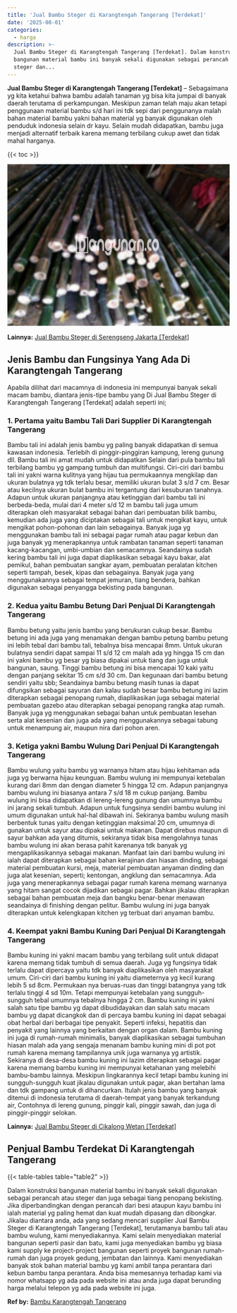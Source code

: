 ```yaml
---
title: 'Jual Bambu Steger di Karangtengah Tangerang [Terdekat]'
date: '2025-08-01'
categories:
  - harga
description: >-
  Jual Bambu Steger di Karangtengah Tangerang [Terdekat]. Dalam konstruksi
  bangunan material bambu ini banyak sekali digunakan sebagai perancah atau
  steger dan...
---
```


**Jual Bambu Steger di Karangtengah Tangerang \[Terdekat\]** – Sebagaimana yg kita ketahui bahwa bambu adalah tanaman yg bisa kita jumpai di banyak daerah terutama di perkampungan. Meskipun zaman telah maju akan tetapi penggunaan material bambu s/d hari ini tdk sepi dari penggunanya malah bahan material bambu yakni bahan material yg banyak digunakan oleh penduduk indonesia selain dr kayu. Selain mudah didapatkan, bambu juga menjadi alternatif terbaik karena memang terbilang cukup awet dan tidak mahal harganya.

{{< toc >}}

![Jual Bambu Steger di Karangtengah Tangerang [Terdekat]](/images/jual-bambu-tali-21.png)

**Lainnya:** [Jual Bambu Steger di Serengseng Jakarta \[Terdekat\]](https://bambu.bangunan.co/jual-bambu-steger-di-serengseng-jakarta-terdekat/)

## Jenis Bambu dan Fungsinya Yang Ada Di Karangtengah Tangerang

Apabila dilihat dari macamnya di indonesia ini mempunyai banyak sekali macam bambu, diantara jenis-tipe bambu yang Di Jual Bambu Steger di Karangtengah Tangerang \[Terdekat\] adalah seperti ini;

### 1\. Pertama yaitu Bambu Tali Dari Supplier Di Karangtengah Tangerang

Bambu tali ini adalah jenis bambu yg paling banyak didapatkan di semua kawasan indonesia. Terlebih di pinggir-pinggiran kampung, lereng gunung dll. Bambu tali ini amat mudah untuk didapatkan Selain dari pula bambu tali terbilang bambu yg gampang tumbuh dan multifungsi. Ciri-ciri dari bambu tali ini yakni warna kulitnya yang hijau tua permukaannya mengkilap dan ukuran bulatnya yg tdk terlalu besar, memiliki ukuran bulat 3 s/d 7 cm. Besar atau kecilnya ukuran bulat bambu ini tergantung dari kesuburan tanahnya. Adapun untuk ukuran panjangnya atau ketinggian dari bambu tali ini berbeda-beda, mulai dari 4 meter s/d 12 m bambu tali juga umum diterapkan oleh masyarakat sebagai bahan dari pembuatan bilik bambu, kemudian ada juga yang diciptakan sebagai tali untuk mengikat kayu, untuk mengikat pohon-pohonan dan lain sebagainya. Banyak juga yg menggunakan bambu tali ini sebagai pagar rumah atau pagar kebun dan juga banyak yg menerapkannya untuk rambatan tanaman seperti tanaman kacang-kacangan, umbi-umbian dan semacamnya. Seandainya sudah kering bambu tali ini juga dapat diaplikasikan sebagai kayu bakar, alat pemikul, bahan pembuatan sangkar ayam, pembuatan peralatan kitchen seperti tampah, besek, kipas dan sebagainya. Banyak juga yang menggunakannya sebagai tempat jemuran, tiang bendera, bahkan digunakan sebagai penyangga bekisting pada bangunan.

### 2\. Kedua yaitu Bambu Betung Dari Penjual Di Karangtengah Tangerang

Bambu betung yaitu jenis bambu yang berukuran cukup besar. Bambu betung ini ada juga yang menamakan dengan bambu petung bambu petung ini lebih tebal dari bambu tali, tebalnya bisa mencapai 8mm. Untuk ukuran bulatnya sendiri dapat sampai 11 s/d 12 cm malah ada yg hingga 15 cm dan ini yakni bambu yg besar yg biasa dipakai untuk tiang dan juga untuk bangunan, saung. Tinggi bambu betung ini bisa mencapai 10 kaki yaitu dengan panjang sekitar 15 cm s/d 30 cm. Dan kegunaan dari bambu betung sendiri yaitu sbb; Seandainya bambu betung masih tunas ia dapat difungsikan sebagai sayuran dan kalau sudah besar bambu betung ini lazim diterapkan sebagai penopang rumah, diaplikasikan juga sebagai material pembuatan gazebo atau diterapkan sebagai penopang rangka atap rumah. Banyak juga yg menggunakan sebagai bahan untuk pembuatan lesehan serta alat kesenian dan juga ada yang menggunakannya sebagai tabung untuk menampung air, maupun nira dari pohon aren.

### 3\. Ketiga yakni Bambu Wulung Dari Penjual Di Karangtengah Tangerang

Bambu wulung yaitu bambu yg warnanya hitam atau hijau kehitaman ada juga yg berwarna hijau keunguan. Bambu wulung ini mempunyai ketebalan kurang dari 8mm dan dengan diameter 5 hingga 12 cm. Adapun panjangnya bambu wulung ini biasanya antara 7 s/d 18 m cukup panjang. Bambu wulung ini bisa didapatkan di lereng-lereng gunung dan umumnya bambu ini jarang sekali tumbuh. Adapun untuk fungsinya sendiri bambu wulung ini umum digunakan untuk hal-hal dibawah ini. Sekiranya bambu wulung masih berbentuk tunas yaitu dengan ketinggian maksimal 20 cm, umumnya di gunakan untuk sayur atau dipakai untuk makanan. Dapat direbus maupun di sayur bahkan ada yang ditumis, sekiranya tidak bisa mengolahnya tunas bambu wulung ini akan berasa pahit karenanya tdk banyak yg mengaplikasikannya sebagai makanan. Manfaat lain dari bambu wulung ini ialah dapat diterapkan sebagai bahan kerajinan dan hiasan dinding, sebagai material pembuatan kursi, meja, material pembuatan anyaman dinding dan juga alat kesenian, seperti; kentongan, angklung dan semacamnya. Ada juga yang menerapkannya sebagai pagar rumah karena memang warnanya yang hitam sangat cocok dijadikan sebagai pagar. Bahkan jikalau diterapkan sebagai bahan pembuatan meja dan bangku benar-benar menawan seandainya di finishing dengan pelitur. Bambu wulung ini juga banyak diterapkan untuk kelengkapan kitchen yg terbuat dari anyaman bambu.

### 4\. Keempat yakni Bambu Kuning Dari Penjual Di Karangtengah Tangerang

Bambu kuning ini yakni macam bambu yang terbilang sulit untuk didapat karena memang tidak tumbuh di semua daerah. Juga yg fungsinya tidak terlalu dapat dipercaya yaitu tdk banyak diaplikasikan oleh masyarakat umum. Ciri-ciri dari bambu kuning ini yaitu diameternya yg kecil kurang lebih 5 sd 8cm. Permukaan nya beruas-ruas dan tinggi batangnya yang tdk terlalu tinggi 4 sd 10m. Tetapi mempunyai ketebalan yang sungguh-sungguh tebal umumnya tebalnya hingga 2 cm. Bambu kuning ini yakni salah satu tipe bambu yg dapat dibudidayakan dan salah satu macam bambu yg dapat dicangkok dan di percaya bambu kuning ini dapat sebagai obat herbal dari berbagai tipe penyakit. Seperti infeksi, hepatitis dan penyakit yang lainnya yang berkaitan dengan organ dalam. Bambu kuning ini juga di rumah-rumah minimalis, banyak diaplikasikan sebagai tumbuhan hiasan malah ada yang sengaja menanam bambu kuning mini di pot pot rumah karena memang tampilannya unik juga warnanya yg artistik. Sekiranya di desa-desa bambu kuning ini lazim diterapkan sebagai pagar karena memang bambu kuning ini mempunyai ketahanan yang melebihi bambu-bambu lainnya. Meskipun lingkarannya kecil tetapi bambu kuning ini sungguh-sungguh kuat jikalau digunakan untuk pagar, akan bertahan lama dan tdk gampang untuk di dihancurkan. Itulah jenis bambu yang banyak ditemui di indonesia terutama di daerah-tempat yang banyak terkandung air, Contohnya di lereng gunung, pinggir kali, pinggir sawah, dan juga di pinggir-pinggir selokan.

**Lainnya:** [Jual Bambu Steger di Cikalong Wetan \[Terdekat\]](https://bambu.bangunan.co/jual-bambu-steger-di-cikalong-wetan-terdekat/)

## Penjual Bambu Terdekat Di Karangtengah Tangerang

{{< table-tables table="table2" >}}

Dalam konstruksi bangunan material bambu ini banyak sekali digunakan sebagai perancah atau steger dan juga sebagai tiang penopang bekisting. Jika diperbandingkan dengan perancah dari besi ataupun kayu bambu ini ialah material yg paling hemat dan kuat mudah dipasang dan dibongkar. Jikalau diantara anda, ada yang sedang mencari supplier Jual Bambu Steger di Karangtengah Tangerang \[Terdekat\], terutamanya bambu tali atau bambu wulung, kami menyediakannya. Kami selain menyediakan material bangunan seperti pasir dan batu, kami juga menyediakan bambu yg biasa kami supply ke project-project bangunan seperti proyek bangunan rumah-rumah dan juga proyek gedung, jembatan dan lainnya. Kami menyediakan banyak stok bahan material bambu yg kami ambil tanpa perantara dari kebun bambu tanpa perantara. Anda bisa memesannya terhadap kami via nomor whatsapp yg ada pada website ini atau anda juga dapat berunding harga melalui telepon yg ada pada website ini juga.

**Ref by:** [Bambu Karangtengah Tangerang](https://id.wikipedia.org/wiki/Bambu)
